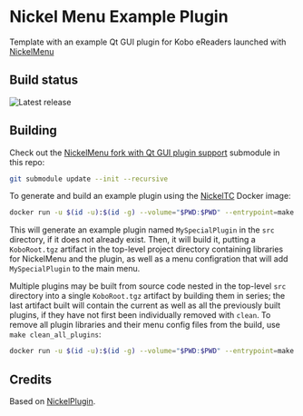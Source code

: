 # Nickel Menu Example Plugin
Template with an example Qt GUI plugin for Kobo eReaders launched with [NickelMenu](https://pgaskin.net/NickelMenu/)

## Build status

![Latest release](https://github.com/flibbertigibbet/NickelMenuExamplePlugin/actions/workflows/makefile.yml/badge.svg)

## Building

Check out the [NickelMenu fork with Qt GUI plugin support](https://github.com/flibbertigibbet/NickelMenu) submodule in this repo:

```bash
git submodule update --init --recursive
```

To generate and build an example plugin using the [NickelTC](https://github.com/pgaskin/NickelTC) Docker image:

```bash
docker run -u $(id -u):$(id -g) --volume="$PWD:$PWD" --entrypoint=make --workdir="$PWD" --env=HOME --rm -it ghcr.io/pgaskin/nickeltc:1 NAME=MySpecialPlugin
```

This will generate an example plugin named `MySpecialPlugin` in the `src` directory, if it does not already exist.
Then, it will build it, putting a `KoboRoot.tgz` artifact in the top-level project directory containing libraries for NickelMenu and the plugin, as well as a menu configration that will add `MySpecialPlugin` to the main menu.


Multiple plugins may be built from source code nested in the top-level `src` directory into a single `KoboRoot.tgz` artifact by building them in series; the last artifact built will contain the current as well as all the previously built plugins, if they have not first been individually removed with `clean`. To remove all plugin libraries and their menu config files from the build, use `make clean_all_plugins`:

```bash
docker run -u $(id -u):$(id -g) --volume="$PWD:$PWD" --entrypoint=make --workdir="$PWD" --env=HOME --rm -it ghcr.io/pgaskin/nickeltc:1 clean_all_plugins
```

## Credits

Based on [NickelPlugin](https://github.com/shermp/NickelPlugin).

